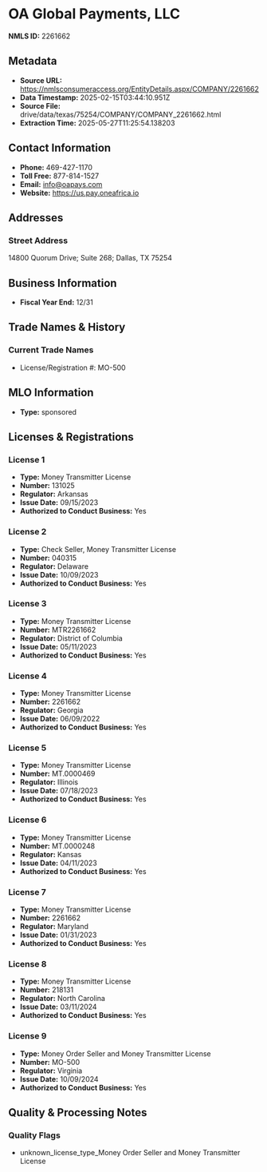 # OA Global Payments, LLC

**NMLS ID:** 2261662

## Metadata
- **Source URL:** https://nmlsconsumeraccess.org/EntityDetails.aspx/COMPANY/2261662
- **Data Timestamp:** 2025-02-15T03:44:10.951Z
- **Source File:** drive/data/texas/75254/COMPANY/COMPANY_2261662.html
- **Extraction Time:** 2025-05-27T11:25:54.138203

## Contact Information
- **Phone:** 469-427-1170
- **Toll Free:** 877-814-1527
- **Email:** info@oapays.com
- **Website:** https://us.pay.oneafrica.io

## Addresses
### Street Address
14800 Quorum Drive; Suite 268; Dallas, TX 75254

## Business Information
- **Fiscal Year End:** 12/31

## Trade Names & History
### Current Trade Names
- License/Registration #: MO-500

## MLO Information
- **Type:** sponsored

## Licenses & Registrations

### License 1
- **Type:** Money Transmitter License
- **Number:** 131025
- **Regulator:** Arkansas
- **Issue Date:** 09/15/2023
- **Authorized to Conduct Business:** Yes

### License 2
- **Type:** Check Seller, Money Transmitter License
- **Number:** 040315
- **Regulator:** Delaware
- **Issue Date:** 10/09/2023
- **Authorized to Conduct Business:** Yes

### License 3
- **Type:** Money Transmitter License
- **Number:** MTR2261662
- **Regulator:** District of Columbia
- **Issue Date:** 05/11/2023
- **Authorized to Conduct Business:** Yes

### License 4
- **Type:** Money Transmitter License
- **Number:** 2261662
- **Regulator:** Georgia
- **Issue Date:** 06/09/2022
- **Authorized to Conduct Business:** Yes

### License 5
- **Type:** Money Transmitter License
- **Number:** MT.0000469
- **Regulator:** Illinois
- **Issue Date:** 07/18/2023
- **Authorized to Conduct Business:** Yes

### License 6
- **Type:** Money Transmitter License
- **Number:** MT.0000248
- **Regulator:** Kansas
- **Issue Date:** 04/11/2023
- **Authorized to Conduct Business:** Yes

### License 7
- **Type:** Money Transmitter License
- **Number:** 2261662
- **Regulator:** Maryland
- **Issue Date:** 01/31/2023
- **Authorized to Conduct Business:** Yes

### License 8
- **Type:** Money Transmitter License
- **Number:** 218131
- **Regulator:** North Carolina
- **Issue Date:** 03/11/2024
- **Authorized to Conduct Business:** Yes

### License 9
- **Type:** Money Order Seller and Money Transmitter License
- **Number:** MO-500
- **Regulator:** Virginia
- **Issue Date:** 10/09/2024
- **Authorized to Conduct Business:** Yes

## Quality & Processing Notes
### Quality Flags
- unknown_license_type_Money Order Seller and Money Transmitter License
